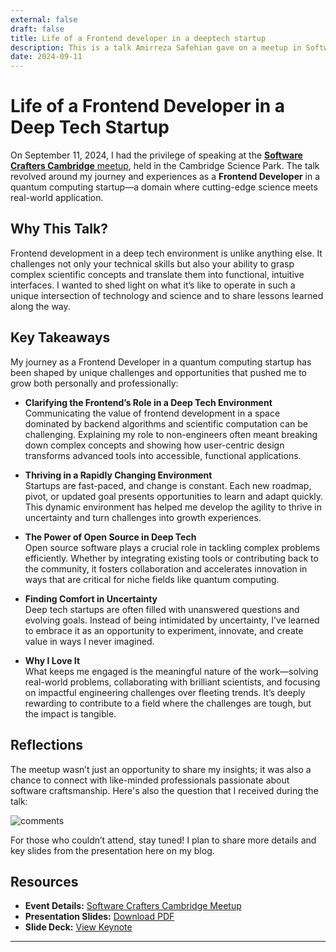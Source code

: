```yaml
---
external: false
draft: false
title: Life of a Frontend developer in a deeptech startup
description: This is a talk Amirreza Safehian gave on a meetup in Software Crafters Cambridge.
date: 2024-09-11
---
```

# Life of a Frontend Developer in a Deep Tech Startup

On September 11, 2024, I had the privilege of speaking at the [**Software Crafters Cambridge** meetup](https://www.meetup.com/cambridge-software-crafters), held in the Cambridge Science Park. The talk revolved around my journey and experiences as a **Frontend Developer** in a quantum computing startup—a domain where cutting-edge science meets real-world application.

## Why This Talk?

Frontend development in a deep tech environment is unlike anything else. It challenges not only your technical skills but also your ability to grasp complex scientific concepts and translate them into functional, intuitive interfaces. I wanted to shed light on what it’s like to operate in such a unique intersection of technology and science and to share lessons learned along the way.

## Key Takeaways

My journey as a Frontend Developer in a quantum computing startup has been shaped by unique challenges and opportunities that pushed me to grow both personally and professionally:

- **Clarifying the Frontend’s Role in a Deep Tech Environment**  
  Communicating the value of frontend development in a space dominated by backend algorithms and scientific computation can be challenging. Explaining my role to non-engineers often meant breaking down complex concepts and showing how user-centric design transforms advanced tools into accessible, functional applications.

- **Thriving in a Rapidly Changing Environment**  
  Startups are fast-paced, and change is constant. Each new roadmap, pivot, or updated goal presents opportunities to learn and adapt quickly. This dynamic environment has helped me develop the agility to thrive in uncertainty and turn challenges into growth experiences.

- **The Power of Open Source in Deep Tech**  
  Open source software plays a crucial role in tackling complex problems efficiently. Whether by integrating existing tools or contributing back to the community, it fosters collaboration and accelerates innovation in ways that are critical for niche fields like quantum computing.

- **Finding Comfort in Uncertainty**  
  Deep tech startups are often filled with unanswered questions and evolving goals. Instead of being intimidated by uncertainty, I’ve learned to embrace it as an opportunity to experiment, innovate, and create value in ways I never imagined.

- **Why I Love It**  
  What keeps me engaged is the meaningful nature of the work—solving real-world problems, collaborating with brilliant scientists, and focusing on impactful engineering challenges over fleeting trends. It’s deeply rewarding to contribute to a field where the challenges are tough, but the impact is tangible.

## Reflections

The meetup wasn’t just an opportunity to share my insights; it was also a chance to connect with like-minded professionals passionate about software craftsmanship. Here's also the question that I received during the talk:

![comments](https://lh3.googleusercontent.com/d/16W9LH5eUYR3JbQieluwb-ZuS3NBrirBH)

For those who couldn’t attend, stay tuned! I plan to share more details and key slides from the presentation here on my blog.

## Resources

- **Event Details:** [Software Crafters Cambridge Meetup](https://www.meetup.com/cambridge-software-crafters/events/302823603)
- **Presentation Slides:** [Download PDF](https://drive.google.com/file/d/1M10xQLARd33xq8pbBPjC6gmqAtpY4k7_/view?usp=sharing)
- **Slide Deck:** [View Keynote](https://drive.google.com/file/d/1HyEHeVjyeZT3iIHhPs68qOl0FL43BLzC/view?usp=sharing)

---